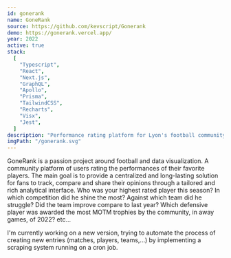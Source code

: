 ```yaml
---
id: gonerank
name: GoneRank
source: https://github.com/kevscript/Gonerank
demo: https://gonerank.vercel.app/
year: 2022
active: true
stack:
  [
    "Typescript",
    "React",
    "Next.js",
    "GraphQL",
    "Apollo",
    "Prisma",
    "TailwindCSS",
    "Recharts",
    "Visx",
    "Jest",
  ]
description: "Performance rating platform for Lyon's football community."
imgPath: "/gonerank.svg"
---
```


GoneRank is a passion project around football and data visualization. A community platform of users rating the performances of their favorite players. The main goal is to provide a centralized and long-lasting solution for fans to track, compare and share their opinions through a tailored and rich analytical interface. Who was your highest rated player this season? In which competition did he shine the most? Against which team did he struggle? Did the team improve compare to last year? Which defensive player was awarded the most MOTM trophies by the community, in away games, of 2022? etc...

I'm currently working on a new version, trying to automate the process of creating new entries (matches, players, teams,...) by implementing a scraping system running on a cron job.

